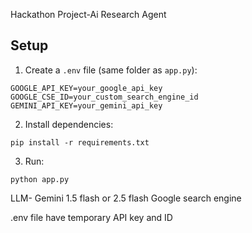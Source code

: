 Hackathon Project-Ai Research Agent


## Setup

1. Create a `.env` file (same folder as `app.py`):

```
GOOGLE_API_KEY=your_google_api_key
GOOGLE_CSE_ID=your_custom_search_engine_id
GEMINI_API_KEY=your_gemini_api_key
```

2. Install dependencies:

```
pip install -r requirements.txt
```

3. Run:

```
python app.py
```
 LLM- Gemini 1.5 flash or 2.5 flash
 Google search engine

.env file have temporary API key and ID

 
